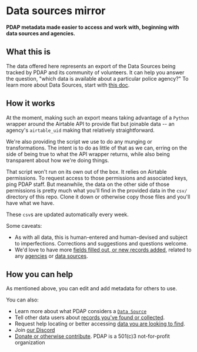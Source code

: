 # Data sources mirror
**PDAP metadata made easier to access and work with, beginning with data sources and agencies.**

## What this is
The data offered here represents an export of the Data Sources being tracked by PDAP and its community of volunteers. It can help you answer the question, "which data is available about a particular police agency?" To learn more about Data Sources, start with [this doc](https://docs.pdap.io/activities/data-sources/what-is-a-data-source).


## How it works
At the moment, making such an export means taking advantage of a `Python` wrapper around the Airtable API to provide flat but joinable data -- an agency's `airtable_uid` making that relatively straightforward.

We're also providing the script we use to do any munging or transformations. The intent is to do as little of that as we can, erring on the side of being true to what the API wrapper returns, while also being transparent about how we're doing things.

That script won't run on its own out of the box. It relies on Airtable permissions. To request access to those permissions and associated keys, ping PDAP staff. But meanwhile, the data on the other side of those permissions is pretty much what you'll find in the provided data in the `csv/` directory of this repo. Clone it down or otherwise copy those files and you'll have what we have.

These `csv`s are updated automatically every week.

Some caveats:
- As with all data, this is human-entered and human-devised and subject to imperfections. Corrections and suggestions and questions welcome.
- We'd love to have more [fields filled out, or new records added](https://docs.pdap.io/activities/share-data/contribute-data-sources), related to any [agencies](https://airtable.com/shr43ihbyM8DDkKx4) or [data sources](https://airtable.com/shrUAtA8qYasEaepI/tblx8XaKnFTphWNQM).

## How you can help
As mentioned above, you can edit and add metadata for others to use.

You can also:
- Learn more about what PDAP considers a [`Data Source`](https://docs.pdap.io/activities/data-sources/what-is-a-data-source)
- Tell other data users about [records you've found or collected](https://docs.pdap.io/activities/share-data/contribute-data-sources#submit-data-youve-collected).
- Request help locating or better accessing [data you are looking to find](https://docs.pdap.io/activities/data-sources/request-data).
- Join [our Discord](https://discord.com/invite/cn2ZpVTdw7)
- [Donate or otherwise contribute](https://pdap.io/contribute.html). PDAP is a 501(c)3 not-for-profit organization
